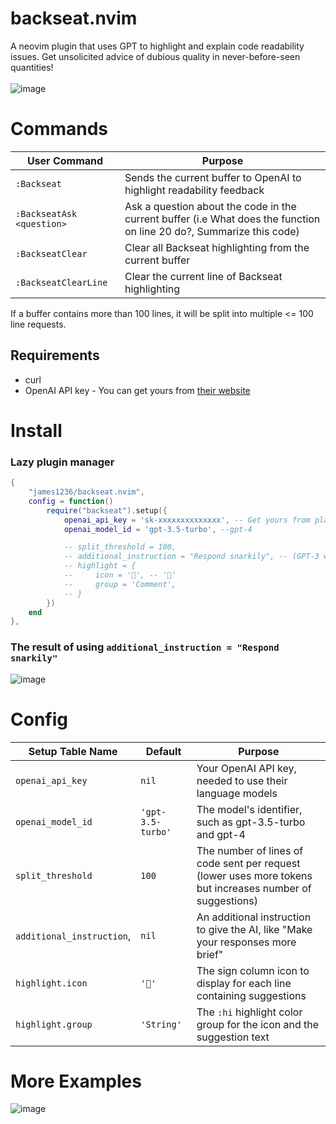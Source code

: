 # backseat.nvim
A neovim plugin that uses GPT to highlight and explain code readability issues. Get unsolicited advice of dubious quality in never-before-seen quantities!
<br><br>
![image](https://user-images.githubusercontent.com/32351696/229314187-f229664f-f396-4840-9765-8118810b3dae.png)

# Commands
| User Command | Purpose |
| -- | -- |
| `:Backseat`  | Sends the current buffer to OpenAI to highlight readability feedback |
| `:BackseatAsk <question>` | Ask a question about the code in the current buffer (i.e What does the function on line 20 do?, Summarize this code)
| `:BackseatClear` | Clear all Backseat highlighting from the current buffer
| `:BackseatClearLine` | Clear the current line of Backseat highlighting

If a buffer contains more than 100 lines, it will be split into multiple <= 100 line requests.
## Requirements
 * curl
 * OpenAI API key - You can get yours from [their website](https://platform.openai.com/account/api-keys)
# Install
### Lazy plugin manager
```lua
{
    "james1236/backseat.nvim",
    config = function()
        require("backseat").setup({
            openai_api_key = 'sk-xxxxxxxxxxxxxx', -- Get yours from platform.openai.com/account/api-keys
            openai_model_id = 'gpt-3.5-turbo', --gpt-4

            -- split_threshold = 100,
            -- additional_instruction = "Respond snarkily", -- (GPT-3 will probably deny this request, but GPT-4 complies)
            -- highlight = {
            --     icon = '', -- ''
            --     group = 'Comment',
            -- }
        })
    end
},
```
### The result of using `additional_instruction = "Respond snarkily"`
![image](https://user-images.githubusercontent.com/32351696/229297495-6d145848-10bf-43eb-8c2a-ab4264f514b1.png)

# Config 
| Setup Table Name | Default | Purpose |
| --- | --- | -- |
| `openai_api_key` | `nil` | Your OpenAI API key, needed to use their language models
| `openai_model_id` | `'gpt-3.5-turbo'` | The model's identifier, such as gpt-3.5-turbo and gpt-4
| `split_threshold` | `100` | The number of lines of code sent per request (lower uses more tokens but increases number of suggestions)
| `additional_instruction`, | `nil` | An additional instruction to give the AI, like "Make your responses more brief"
| `highlight.icon` | `''` | The sign column icon to display for each line containing suggestions
| `highlight.group` | `'String'` | The `:hi` highlight color group for the icon and the suggestion text 

# More Examples
![image](https://user-images.githubusercontent.com/32351696/229299250-1fcb4135-2a6a-4663-9637-13af7c0ee7cd.png)
